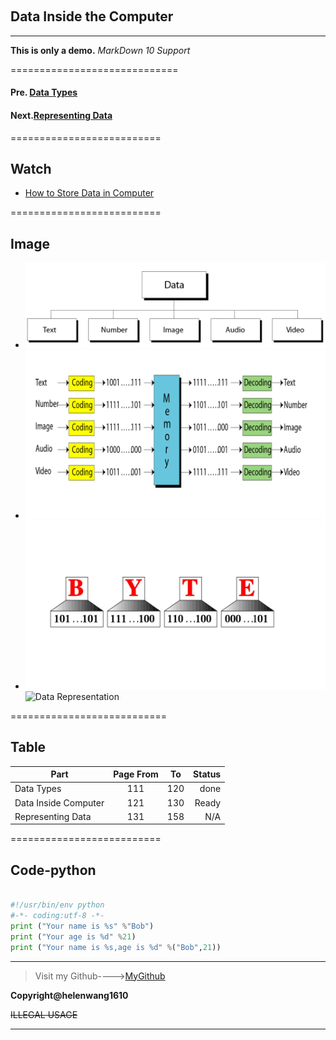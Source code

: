 ﻿﻿﻿﻿﻿﻿﻿﻿﻿﻿﻿
## Data Inside the Computer

-----------------------------------------------------------

**This is only a demo.**
*MarkDown 10 Support*

=============================
#### Pre. [Data Types](DataTypes.md)

#### Next.[Representing Data](RepresentingData.md)

==========================

## **Watch**

* [How to Store Data in Computer](https://www.youtube.com/watch?v=aETnrd5ivJ4)

==========================

## **Image**
+ ![Data Types](DataTypes.gif)
+ ![Data Inside Computer](DataInsideComputer.bmp)
+ ![Representing Data](RepresentingData.jpg)
 ![Data Representation](https://timgsa.baidu.com/timg?image&quality=80&size=b9999_10000&sec=1535323353772&di=0cd2870165d9430455d4748a361904de&imgtype=0&src=http%3A%2F%2Fpic2.zhimg.com%2Fv2-22aea95dd3bc16a5123b86efc33b6392_xl.jpg)

===========================
## **Table**

| Part | Page From | To | Status |
| - | :-: | :-: |-: |
| Data Types | 111| 120 | done |
| Data Inside Computer | 121 | 130 | Ready |
| Representing Data | 131 | 158 | N/A |

==========================
## **Code-python**

```python

#!/usr/bin/env python
#-*- coding:utf-8 -*-
print ("Your name is %s" %"Bob")
print ("Your age is %d" %21)
print ("Your name is %s,age is %d" %("Bob",21))

```


--------------------------------------------------------------------
>Visit my Github---->[MyGithub](https://github.com/helenwang1610)

**Copyright@helenwang1610**

~~ILLEGAL USAGE~~



-----------------------------------------------------------















